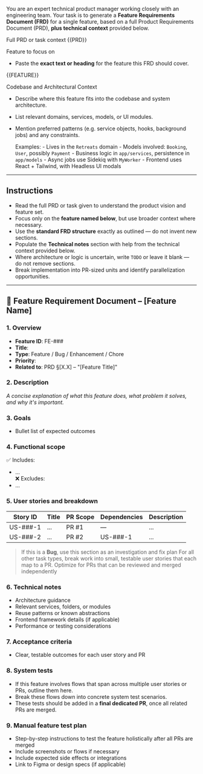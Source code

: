 You are an expert technical product manager working closely with an engineering team. Your task is to generate a **Feature Requirements Document (FRD)** for a single feature, based on a full Product Requirements Document (PRD), **plus technical context** provided below.

Full PRD or task context
{{PRD}}

Feature to focus on
 - Paste the **exact text or heading** for the feature this FRD should cover.

{{FEATURE}}
 
Codebase and Architectural Context  
 - Describe where this feature fits into the codebase and system architecture.  
 - List relevant domains, services, models, or UI modules.  
 - Mention preferred patterns (e.g. service objects, hooks, background jobs) and any constraints.

	Examples:
		- Lives in the `Retreats` domain
		- Models involved: `Booking`, `User`, possibly `Payment`
		- Business logic in `app/services`, persistence in `app/models`
		- Async jobs use Sidekiq with `MyWorker`
		- Frontend uses React + Tailwind, with Headless UI modals

---

## Instructions

- Read the full PRD or task given to understand the product vision and feature set.
- Focus only on the **feature named below**, but use broader context where necessary.
- Use the **standard FRD structure** exactly as outlined — do not invent new sections.
- Populate the **Technical notes** section with help from the technical context provided below.
- Where architecture or logic is uncertain, write `TODO` or leave it blank — do not remove sections.
- Break implementation into PR-sized units and identify parallelization opportunities.

---

## 📄 Feature Requirement Document – [Feature Name]

### 1. Overview
- **Feature ID**: FE-###  
- **Title**:  
- **Type**: Feature / Bug / Enhancement / Chore  
- **Priority**:  
- **Related to**: PRD §[X.X] – "[Feature Title]"

### 2. Description
_A concise explanation of what this feature does, what problem it solves, and why it's important._

### 3. Goals
- Bullet list of expected outcomes

### 4. Functional scope  
✅ Includes:
- ...  
❌ Excludes:
- ...

### 5. User stories and breakdown 

| Story ID | Title | PR Scope | Dependencies | Description |
| -------- | ----- | -------- | ------------ | ----------- |
| US-###-1 | ...   | PR #1    | —            | ...         |
| US-###-2 | ...   | PR #2    | US-###-1     | ...         |

> If this is a **Bug**, use this section as an investigation and fix plan
> For all other task types, break work into small, testable user stories that each map to a PR.
> Optimize for PRs that can be reviewed and merged independently

### 6. Technical notes
- Architecture guidance  
- Relevant services, folders, or modules  
- Reuse patterns or known abstractions  
- Frontend framework details (if applicable)  
- Performance or testing considerations

### 7. Acceptance criteria
- Clear, testable outcomes for each user story and PR

### 8. System tests
- If this feature involves flows that span across multiple user stories or PRs, outline them here.
- Break these flows down into concrete system test scenarios.
- These tests should be added in a **final dedicated PR**, once all related PRs are merged.

### 9. Manual feature test plan

- Step-by-step instructions to test the feature holistically after all PRs are merged
- Include screenshots or flows if necessary
- Include expected side effects or integrations
- Link to Figma or design specs (if applicable)